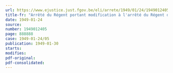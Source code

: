 ```yaml
---
url: https://www.ejustice.just.fgov.be/eli/arrete/1949/01/24/1949012405/justel
title-fr: "Arrêté du Régent portant modification à l'arrêté du Régent du 13 février 1946, relatif aux taxes télégraphiques du service Radio Maritime"
date: 1949-01-24
source:
number: 1949012405
page: 888888
case: 1949-01-24/05
publication: 1949-01-30
starts:
modifies:
pdf-original:
pdf-consolidated:
---
```


